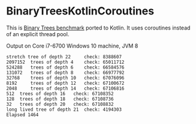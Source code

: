 # BinaryTreesKotlinCoroutines

This is [Binary Trees benchmark](http://benchmarksgame.alioth.debian.org/u64q/program.php?test=binarytrees&lang=java&id=7) ported to Kotlin.
It uses coroutines instead of an explicit thread pool.

Output on Core i7-6700 Windows 10 machine, JVM 8
```
stretch tree of depth 22	 check: 8388607
2097152	 trees of depth 4	 check: 65011712
524288	 trees of depth 6	 check: 66584576
131072	 trees of depth 8	 check: 66977792
32768	 trees of depth 10	 check: 67076096
8192	 trees of depth 12	 check: 67100672
2048	 trees of depth 14	 check: 67106816
512	 trees of depth 16	 check: 67108352
128	 trees of depth 18	 check: 67108736
32	 trees of depth 20	 check: 67108832
long lived tree of depth 21	 check: 4194303
Elapsed 1464
```
